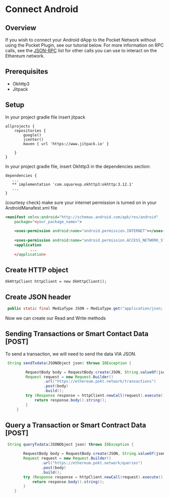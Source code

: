 #  Connect Android
## Overview
If you wish to connect your Android dApp to the Pocket Network without using the Pocket Plugin, see our tutorial below. For more information on RPC calls, see the [JSON-RPC](https://github.com/ethereum/wiki/wiki/JSON-RPC) list for other calls you can use to interact on the Ethereum network.
## Prerequisites
*   Okhttp3
*   Jitpack
## Setup
In your project gradle file insert jitpack
```
allprojects {
    repositories {
        google()
        jcenter()
        maven { url 'https://www.jitpack.io' }

    }
}
```
In your project gradle file, insert Okhttp3 in the dependencies section:
```
dependencies {
   ...
   ** implementation 'com.squareup.okhttp3:okhttp:3.12.1'
   ...
}
```
(courtesy check) make sure your internet permission is turned on in your AndroidManafest.xml file 
```xml
<manifest xmlns:android="http://schemas.android.com/apk/res/android"
    package="<your_package_name>">
    
    <uses-permission android:name="android.permission.INTERNET"></uses-permission>
    
    <uses-permission android:name="android.permission.ACCESS_NETWORK_STATE" />
    <application
           ... 
    </application>
```
## Create HTTP object
```
OkHttpClient httpClient = new OkHttpClient();
```
## Create JSON header 
```Java
 public static final MediaType JSON = MediaType.get("application/json; charset=utf-8");
```
Now we can create our Read and Write methods

## Sending Transactions or Smart Contact Data [POST]
 To send a transaction, we will need to send the data VIA JSON.
```Java
 String sendTxdata(JSONObject json) throws IOException {

         RequestBody body = RequestBody.create(JSON, String.valueOf(json));
         Request request = new Request.Builder()
                 .url("https://ethereum.pokt.network/transactions")
                 .post(body)
                 .build();
         try (Response response = httpClient.newCall(request).execute()) {
             return response.body().string();
         }
     }
```
## Query a Transaction or Smart Contract Data [POST]
```Java
 String queryTxdata(JSONObject json) throws IOException {

        RequestBody body = RequestBody.create(JSON, String.valueOf(json));
        Request request = new Request.Builder()
                .url("https://ethereum.pokt.network/queries")
                .post(body)
                .build();
        try (Response response = httpClient.newCall(request).execute()) {
            return response.body().string();
        }
    }
```
